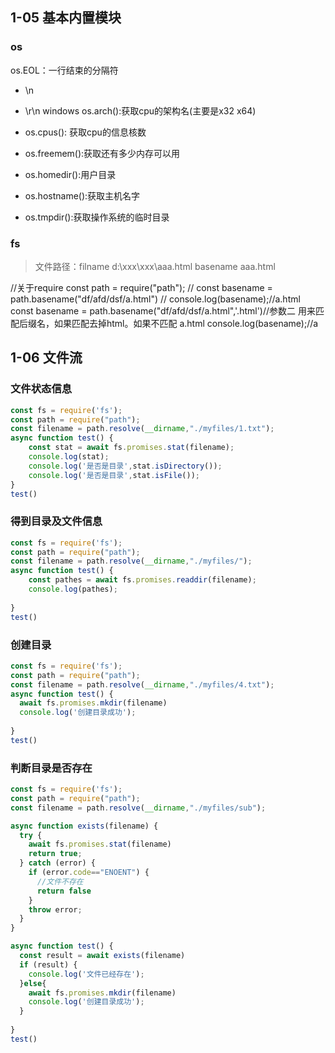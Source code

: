 ## 1-05 基本内置模块
### os
os.EOL：一行结束的分隔符 
- \n 
- \r\n windows
os.arch():获取cpu的架构名(主要是x32 x64)

- os.cpus(): 获取cpu的信息核数
- os.freemem():获取还有多少内存可以用
- os.homedir():用户目录
- os.hostname():获取主机名字
- os.tmpdir():获取操作系统的临时目录

### fs
> 文件路径：filname d:\xxx\xxx\aaa.html
> basename aaa.html

//关于require
const path = require("path");
// const basename = path.basename("df/afd/dsf/a.html")
// console.log(basename);//a.html
const basename = path.basename("df/afd/dsf/a.html",'.html')//参数二 用来匹配后缀名，如果匹配去掉html。如果不匹配 a.html
console.log(basename);//a


## 1-06 文件流
### 文件状态信息
```js
const fs = require('fs');
const path = require("path");
const filename = path.resolve(__dirname,"./myfiles/1.txt");
async function test() {
    const stat = await fs.promises.stat(filename);
    console.log(stat);
    console.log('是否是目录',stat.isDirectory());
    console.log('是否是目录',stat.isFile());
}
test()
```
### 得到目录及文件信息
```js
const fs = require('fs');
const path = require("path");
const filename = path.resolve(__dirname,"./myfiles/");
async function test() {
    const pathes = await fs.promises.readdir(filename);
    console.log(pathes);
    
}
test()
```
### 创建目录
```js
const fs = require('fs');
const path = require("path");
const filename = path.resolve(__dirname,"./myfiles/4.txt");
async function test() {
  await fs.promises.mkdir(filename)
  console.log('创建目录成功');
    
}
test()
```
### 判断目录是否存在
```js
const fs = require('fs');
const path = require("path");
const filename = path.resolve(__dirname,"./myfiles/sub");

async function exists(filename) {
  try {
    await fs.promises.stat(filename)
    return true;
  } catch (error) {
    if (error.code=="ENOENT") {
      //文件不存在
      return false
    }
    throw error;
  }
}

async function test() {
  const result = await exists(filename)
  if (result) {
    console.log('文件已经存在');
  }else{
    await fs.promises.mkdir(filename)
    console.log('创建目录成功');
  }
    
}
test()
```